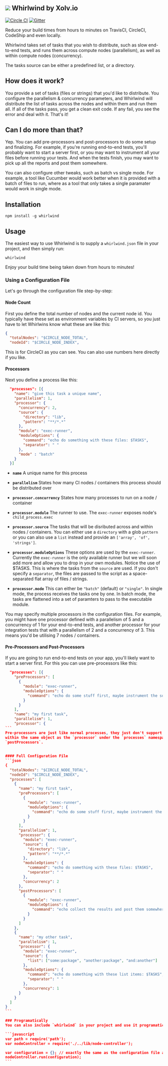 ![](https://raw.githubusercontent.com/xolvio/whirlwind/develop/whirlwind.png) Whirlwind by Xolv.io 
--------------------
[![Circle CI](https://circleci.com/gh/xolvio/whirlwind.svg?style=svg)](https://circleci.com/gh/xolvio/whirlwind) [![Gitter](https://badges.gitter.im/Join%20Chat.svg)](https://gitter.im/xolvio/chimp)

Reduce your build times from hours to minutes on TravisCI, CircleCI, CodeShip and even locally.

Whirlwind takes set of tasks that you wish to distribute, such as slow end-to-end tests, and runs them across compute 
nodes (parallelism), as well as within compute nodes (concurrency).  

The tasks source can be either a predefined list, or a directory.

## How does it work?

You provide a set of tasks (files or strings) that you'd like to distribute. You configure the parallelism & concurrency
parameters, and Whirlwind will distribute the list of tasks across the nodes and within them and run them all. If all of
the tasks pass, you get a clean exit code. If any fail, you see the error and deal with it. That's it!

## Can I do more than that?

Yep. You can add pre-processors and post-processors to do some setup and finalizing. For example, if you're running 
end-to-end tests, you'll probably want to start a server first, or you may want to instrument all your files before 
running your tests. And when the tests finish, you may want to pick up all the reports and post them somewhere.

You can also configure other tweaks, such as batch vs single mode. For example, a tool like Cucumber would work better
when it is provided with a batch of files to run, where as a tool that only takes a single paramater would work in 
single mode.

## Installation

`npm install -g whirlwind`

## Usage

The easiest way to use Whirlwind is to supply a `whirlwind.json` file in your project, and then simply run:

`whirlwind`

Enjoy your build time being taken down from hours to minutes!  

### Using a Configuration File

Let's go through the configuration file step-by-step: 

#### Node Count
First you define the total number of nodes and the current node id. You typically have these set as environment 
variables by CI servers, so you just have to let Whirlwins know what these are like this:
```json
{
  "totalNodes": "$CIRCLE_NODE_TOTAL",
  "nodeId": "$CIRCLE_NODE_INDEX",
```
This is for CircleCI as you can see. You can also use numbers here directly if you like.

#### Processors
Next you define a process like this:
```json
  "processes": [{
    "name": "give this task a unique name",
    "parallelism": 1,
    "processor": {
      "concurrency": 2,
      "source": {
        "directory": "lib",
        "pattern": "**/*.*"
      },
      "module": "exec-runner",
      "moduleOptions": {
        "command": "echo do something with these files: $TASKS",
        "separator": " "
      },
      "mode" : "batch"
    }
  }]
```
* **`name`** A unique name for this process      

* **`parallelism`** States how many CI nodes / containers this process should be distributed over

* **`processor.concurrency`** States how many processes to run on a node / container

* **`processor.module`** The runner to use. The `exec-runner` exposes node's `child_process.exec`       

* **`processor.source`** The tasks that will be disributed across and within nodes / containers. You can either use a 
`directory` with a glob `pattern` or you can also use a `list` instead and provide an `['array', 'of', 'strings']`.

* **`processor.moduleOptions`** These options are used by the `exec-runner`. Currently the `exec-runner` is the only 
available runner but we will soon add more and allow you to drop in your own modules. Notice the use of $TASKS. This is 
where the tasks from the `source` are used. If you don't specify a `separator`, the files are passed to the script as a 
space-separated flat array of files / strings.

* **`processor.mode`** This can either be `"batch"` (default) or `"single"`. In single mode, the process receives the 
tasks one by one. In batch mode, the tasks are flattened into a set of paramters to pass to the executable module.

You may specify multiple processors in the configuration files. For example, you might have one processor defined with 
a parallelism of 5 and a concurrency of 1 for your end-to-end tests, and another processor for your integration tests 
that with a parallelism of 2 and a concurrency of 3. This means you'd be utilising 7 nodes / containers. 

#### Pre-Processors and Post-Processors

If you are going to run end-to-end tests on your app, you'll likely want to start a server first. For this you can use
pre-processors like this:

````json
  "processes": [{
    "preProcessors": [
      {
        "module": "exec-runner",
        "moduleOptions": {
          "command": "echo do some stuff first, maybe instrument the source files then start a server"
        }
      }
    ],
    "name": "my first task",
    "parallelism": 1,
    "processor": {
```
Pre-processors are just like normal processes, they just don't support parallelism or concurrency. They are defined 
within the same object as the `processor` under the `processes` namespace. The exact same thing works for 
`postProcessors`.
   
   
#### Full Configuration File
```json
{
  "totalNodes": "$CIRCLE_NODE_TOTAL",
  "nodeId": "$CIRCLE_NODE_INDEX",
  "processes": [
    {
      "name": "my first task",
      "preProcessors": [
        {
          "module": "exec-runner",
          "moduleOptions": {
            "command": "echo do some stuff first, maybe instrument the source files then start a server"
          }
        }
      ],
      "parallelism": 1,
      "processor": {
        "module": "exec-runner",
        "source": {
          "directory": "lib",
          "pattern": "**/*.*"
        },
        "moduleOptions": {
          "command": "echo do something with these files: $TASKS",
          "separator": " "
        },
        "concurrency": 2
      },
      "postProcessors": [
        {
          "module": "exec-runner",
          "moduleOptions": {
            "command": "echo collect the results and post them somewhere"
          }
        }
      ]
    },
    {
      "name": "my other task",
      "parallelism": 1,
      "processor": {
        "module": "exec-runner",
        "source": {
          "list": ["some:package", "another:package", "and:another"]
        },
        "moduleOptions": {
          "command": "echo do something with these list items: $TASKS",
          "separator": " "
        },
        "concurrency": 1
      }
    }
  ]
}
```

### Programatically
You can also include `whirlwind` in your project and use it programatically like this:

```javascript
var path = require('path');
var nodeController = require('./../lib/node-controller');

var configuration = {}; // exactly the same as the configuration file above
nodeController.run(configuration);
```
